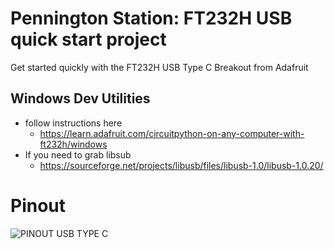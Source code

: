 # Pennington Station: FT232H USB quick start project
Get started quickly with the FT232H USB Type C Breakout from Adafruit

## Windows Dev Utilities
- follow instructions here
  - https://learn.adafruit.com/circuitpython-on-any-computer-with-ft232h/windows
- If you need to grab libsub
  - https://sourceforge.net/projects/libusb/files/libusb-1.0/libusb-1.0.20/

    
# Pinout
![PINOUT USB TYPE C](https://i.imgur.com/aUwAdZl.png)

  


